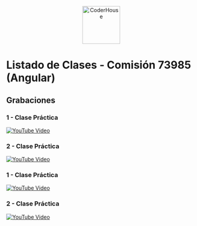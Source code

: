 <p align="center"> 
    <img src="https://jobs.coderhouse.com/assets/logos_coderhouse.png" alt="CoderHouse"  height="100"/>
</p>

# Listado de Clases - Comisión 73985 (Angular)


## Grabaciones
### 1 - Clase Práctica
[![YouTube Video](https://img.youtube.com/vi/Cu_1zMB0hbg/1.jpg)](https://www.youtube.com/watch?v=Cu_1zMB0hbg)
### 2 - Clase Práctica
[![YouTube Video](https://img.youtube.com/vi/ADEe0iqP9vA/1.jpg)](https://www.youtube.com/watch?v=ADEe0iqP9vA)
### 1 - Clase Práctica
[![YouTube Video](https://img.youtube.com/vi/fHHjR1gledo/1.jpg)](https://www.youtube.com/watch?v=fHHjR1gledo)
### 2 - Clase Práctica
[![YouTube Video](https://img.youtube.com/vi/I0N-0rbE_RI/1.jpg)](https://www.youtube.com/watch?v=I0N-0rbE_RI)